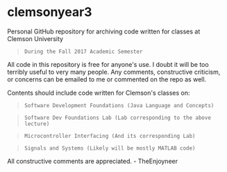 # clemsonyear3
Personal GitHub repository for archiving code written for classes at Clemson University
  > `During the Fall 2017 Academic Semester`

All code in this repository is free for anyone's use. I doubt it will be too terribly useful to very many people.
Any comments, constructive criticism, or concerns can be emailed to me or commented on the repo as well.

Contents should include code written for Clemson's classes on:
  > `Software Development Foundations (Java Language and Concepts)`
  
  > `Software Dev Foundations Lab (Lab corresponding to the above lecture)`
  
  > `Microcontroller Interfacing (And its corresponding Lab)`
  
  > `Signals and Systems (Likely will be mostly MATLAB code)`
  
  All constructive comments are appreciated.
    - TheEnjoyneer
